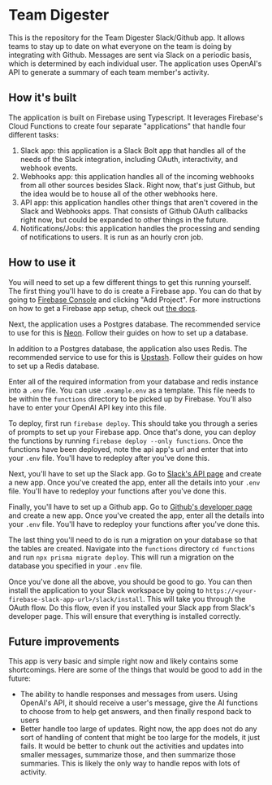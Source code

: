 # Team Digester

This is the repository for the Team Digester Slack/Github app. It allows teams to stay up to date on what everyone on the team is doing by integrating with Github. Messages are sent via Slack on a periodic basis, which is determined by each individual user. The application uses OpenAI's API to generate a summary of each team member's activity.

## How it's built

The application is built on Firebase using Typescript. It leverages Firebase's Cloud Functions to create four separate "applications" that handle four different tasks:
1. Slack app: this application is a Slack Bolt app that handles all of the needs of the Slack integration, including OAuth, interactivity, and webhook events.
1. Webhooks app: this application handles all of the incoming webhooks from all other sources besides Slack. Right now, that's just Github, but the idea would be to house all of the other webhooks here.
1. API app: this application handles other things that aren't covered in the Slack and Webhooks apps. That consists of Github OAuth callbacks right now, but could be expanded to other things in the future.
1. Notifications/Jobs: this application handles the processing and sending of notifications to users. It is run as an hourly cron job.

## How to use it

You will need to set up a few different things to get this running yourself. The first thing you'll have to do is create a Firebase app. You can do that by going to [Firebase Console](https://console.firebase.google.com/) and clicking "Add Project". For more instructions on how to get a Firebase app setup, check out [the docs](https://firebase.google.com/docs). 

Next, the application uses a Postgres database. The recommended service to use for this is [Neon](https://neon.tech/). Follow their guides on how to set up a database.

In addition to a Postgres database, the application also uses Redis. The recommended service to use for this is [Upstash](https://upstash.com/). Follow their guides on how to set up a Redis database.

Enter all of the required information from your database and redis instance into a `.env` file. You can use `.example.env` as a template. This file needs to be within the `functions` directory to be picked up by Firebase. You'll also have to enter your OpenAI API key into this file.

To deploy, first run `firebase deploy`. This should take you through a series of prompts to set up your Firebase app. Once that's done, you can deploy the functions by running `firebase deploy --only functions`. Once the functions have been deployed, note the api app's url and enter that into your `.env` file. You'll have to redeploy after you've done this.

Next, you'll have to set up the Slack app. Go to [Slack's API page](https://api.slack.com/apps) and create a new app. Once you've created the app, enter all the details into your `.env` file. You'll have to redeploy your functions after you've done this.

Finally, you'll have to set up a Github app. Go to [Github's developer page](https://developer.github.com/apps/building-github-apps/creating-a-github-app/) and create a new app. Once you've created the app, enter all the details into your `.env` file. You'll have to redeploy your functions after you've done this.

The last thing you'll need to do is run a migration on your database so that the tables are created. Navigate into the `functions` directory `cd functions` and run `npx prisma migrate deploy`. This will run a migration on the database you specified in your `.env` file.

Once you've done all the above, you should be good to go. You can then install the application to your Slack workspace by going to `https://<your-firebase-slack-app-url>/slack/install`. This will take you through the OAuth flow. Do this flow, even if you installed your Slack app from Slack's developer page. This will ensure that everything is installed correctly.

## Future improvements

This app is very basic and simple right now and likely contains some shortcomings. Here are some of the things that would be good to add in the future:
- The ability to handle responses and messages from users. Using OpenAI's API, it should receive a user's message, give the AI functions to choose from to help get answers, and then finally respond back to users
- Better handle too large of updates. Right now, the app does not do any sort of handling of content that might be too large for the models, it just fails. It would be better to chunk out the activities and updates into smaller messages, summarize those, and then summarize those summaries. This is likely the only way to handle repos with lots of activity.
